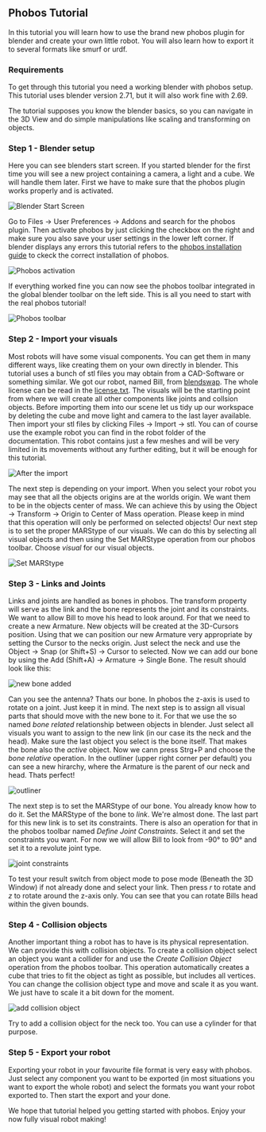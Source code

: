 ## Phobos Tutorial ##
In this tutorial you will learn how to use the brand new phobos plugin for blender and create your own little robot. You will also learn how to export it to several formats like smurf or urdf.

### Requirements ###
To get through this tutorial you need a working blender with phobos setup. This tutorial uses blender version 2.71, but it will also work fine with 2.69.
<!-- The next requirement will be eliminated, when we add a Step called Blender Basics -->
The tutorial supposes you know the blender basics, so you can navigate in the 3D View and do simple manipulations like scaling and transforming on objects.

### Step 1 - Blender setup ###

Here you can see blenders start screen. If you started blender for the first time you will see a new project containing a camera, a light and a cube. We will handle them later. First we have to make sure that the phobos plugin works properly and is activated.

![Blender Start Screen](img/blenderStartScreen.PNG)

Go to Files -> User Preferences -> Addons and search for the phobos plugin. Then activate phobos by just clicking the checkbox on the right and make sure you also save your user settings in the lower left corner. If blender displays any errors this tutorial refers to the [phobos installation guide](installation.md "phobos installation guide") to ckeck the correct installation of phobos.

![Phobos activation](img/userPrefs.PNG)

If everything worked fine you can now see the phobos toolbar integrated in the global blender toolbar on the left side. This is all you need to start with the real phobos tutorial!

![Phobos toolbar](img/toolbar.PNG)

### Step 2 - Import your visuals ###

Most robots will have some visual components. You can get them in many different ways, like creating them on your own directly in blender. This tutorial uses a bunch of stl files you may obtain from a CAD-Software or something similar. We got our robot, named Bill, from [blendswap](http://www.blendswap.com/ "blendswap"). The whole license can be read in the [license.txt](robot/license.txt "license.txt").
The visuals will be the starting point from where we will create all other components like joints and collsion objects. Before importing them into our scene let us tidy up our workspace by deleting the cube and move light and camera to the last layer available.
Then import your stl files by clicking Files -> Import -> stl. You can of course use the example robot you can find in the robot folder of the documentation. This robot contains just a few meshes and will be very limited in its movements without any further editing, but it will be enough for this tutorial. 

![After the import](img/afterImport.PNG)

The next step is depending on your import. When you select your robot you may see that all the objects origins are at the worlds origin. We want them to be in the objects center of mass. We can achieve this by using the Object -> Transform -> Origin to Center of Mass operation. Please keep in mind that this operation will only be performed on selected objects! Our next step is to set the proper MARStype of our visuals. We can do this by selecting all visual objects and then using the Set MARStype operation from our phobos toolbar. Choose *visual* for our visual objects. 

![Set MARStype](img/setMARStype.PNG)


### Step 3 - Links and Joints

Links and joints are handled as bones in phobos. The transform property will serve as the link and the bone represents the joint and its constraints. We want to allow Bill to move his head to look around. For that we need to create a new Armature. New objects will be created at the 3D-Cursors position. Using that we can position our new Armature very appropriate by setting the Cursor to the necks origin. Just select the neck and use the Object -> Snap (or Shift+S) -> Cursor to selected. Now we can add our bone by using the Add (Shift+A) -> Armature -> Single Bone. The result should look like this:

![new bone added](img/antenna.PNG)

Can you see the antenna? Thats our bone. In phobos the z-axis is used to rotate on a joint. Just keep it in mind. The next step is to assign all visual parts that should move with the new bone to it. For that we use the so named *bone related* relationship between objects in blender. Just select all visuals you want to assign to the new link (in our case its the neck and the head). Make sure the last object you select is the bone itself. That makes the bone also the *active* object. Now we cann press Strg+P and choose the *bone relative* operation. In the outliner (upper right corner per default) you can see a new hirarchy, where the Armature is the parent of our neck and head. Thats perfect!

![outliner](img/outliner.PNG)

The next step is to set the MARStype of our bone. You already know how to do it. Set the MARStype of the bone to *link*. We're almost done. The last part for this new link is to set its constraints. There is also an operation for that in the phobos toolbar named *Define Joint Constraints*. Select it and set the constraints you want. For now we will allow Bill to look from -90° to 90° and set it to a revolute joint type.

![joint constraints](img/defineCons.PNG)

To test your result switch from object mode to pose mode (Beneath the 3D Window) if not already done and select your link. Then press *r* to rotate and *z* to rotate around the z-axis only. You can see that you can rotate Bills head within the given bounds.

### Step 4 - Collision objects ###

Another important thing a robot has to have is its physical representation. We can provide this with collision objects. To create a collision object select an object you want a collider for and use the *Create Collision Object* operation from the phobos toolbar. This operation automatically creates a cube that tries to fit the object as tight as possible, but includes all vertices. You can change the collision object type and move and scale it as you want. We just have to scale it a bit down for the moment.

![add collision object](img/collisionadd.PNG)

Try to add a collision object for the neck too. You can use a cylinder for that purpose.

### Step 5 - Export your robot ###

Exporting your robot in your favourite file format is very easy with phobos. Just select any component you want to be exported (in most situations you want to export the whole robot) and select the formats you want your robot exported to. Then start the export and your done.

We hope that tutorial helped you getting started with phobos. Enjoy your now fully visual robot making!
